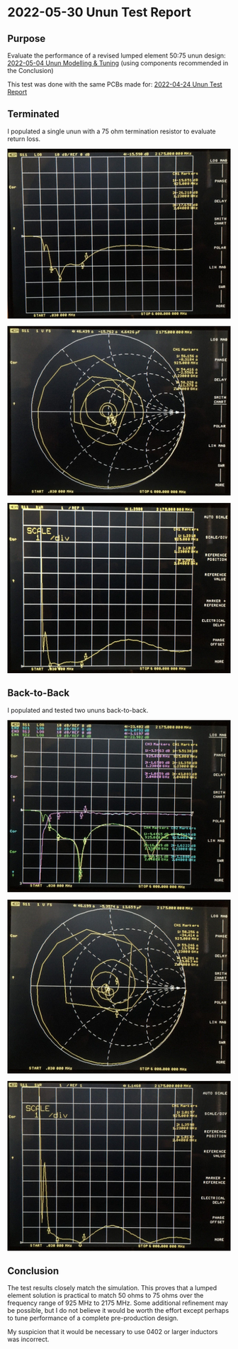# 2022-05-30 Unun Test Report

## Purpose
Evaluate the performance of a revised lumped element 50:75 unun design: [2022-05-04 Unun Modelling & Tuning](../2022-05-04-unun-modelling) (using components recommended in the Conclusion)

This test was done with the same PCBs made for: [2022-04-24 Unun Test Report](2022-04-24-unun-test)

 
## Terminated

I populated a single unun with a 75 ohm termination resistor to evaluate return loss.

![VNA screenshot of terminated unun](vna-terminated.jpeg)

![VNA screenshot of Smith chart of terminated unun](vna-smith-terminated.jpeg)

![VNA screenshot of terminated unun at 1 dB/division](vna-terminated-1dBdiv.jpeg)


## Back-to-Back

I populated and tested two ununs back-to-back.

![VNA screenshot of back-to-back unun](vna-back-to-back.jpeg)

![VNA screenshot of Smith chart of back-to-back unun](vna-smith-back-to-back.jpeg)

![VNA screenshot of back-to-back unun at 1 dB/division](vna-back-to-back-1dBdiv.jpeg)
 

## Conclusion

The test results closely match the simulation. This proves that a lumped element solution is practical to match 50 ohms to 75 ohms over the frequency range of 925 MHz to 2175 MHz. Some additional refinement may be possible, but I do not believe it would be worth the effort except perhaps to tune performance of a complete pre-production design.

My suspicion that it would be necessary to use 0402 or larger inductors was incorrect.
